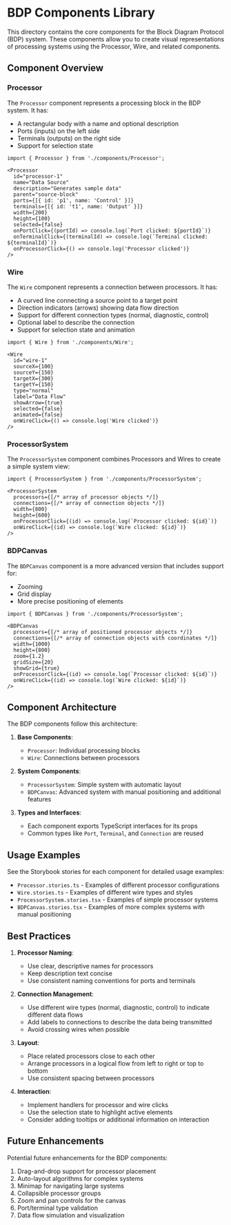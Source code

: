 # BDP Components Library

This directory contains the core components for the Block Diagram Protocol (BDP) system. These components allow you to create visual representations of processing systems using the Processor, Wire, and related components.

## Component Overview

### Processor

The `Processor` component represents a processing block in the BDP system. It has:

- A rectangular body with a name and optional description
- Ports (inputs) on the left side
- Terminals (outputs) on the right side
- Support for selection state

```tsx
import { Processor } from './components/Processor';

<Processor
  id="processor-1"
  name="Data Source"
  description="Generates sample data"
  parent="source-block"
  ports={[{ id: 'p1', name: 'Control' }]}
  terminals={[{ id: 't1', name: 'Output' }]}
  width={200}
  height={100}
  selected={false}
  onPortClick={(portId) => console.log(`Port clicked: ${portId}`)}
  onTerminalClick={(terminalId) => console.log(`Terminal clicked: ${terminalId}`)}
  onProcessorClick={() => console.log('Processor clicked')}
/>
```

### Wire

The `Wire` component represents a connection between processors. It has:

- A curved line connecting a source point to a target point
- Direction indicators (arrows) showing data flow direction
- Support for different connection types (normal, diagnostic, control)
- Optional label to describe the connection
- Support for selection state and animation

```tsx
import { Wire } from './components/Wire';

<Wire
  id="wire-1"
  sourceX={100}
  sourceY={150}
  targetX={300}
  targetY={150}
  type="normal"
  label="Data Flow"
  showArrow={true}
  selected={false}
  animated={false}
  onWireClick={() => console.log('Wire clicked')}
/>
```

### ProcessorSystem

The `ProcessorSystem` component combines Processors and Wires to create a simple system view:

```tsx
import { ProcessorSystem } from './components/ProcessorSystem';

<ProcessorSystem
  processors={[/* array of processor objects */]}
  connections={[/* array of connection objects */]}
  width={800}
  height={600}
  onProcessorClick={(id) => console.log(`Processor clicked: ${id}`)}
  onWireClick={(id) => console.log(`Wire clicked: ${id}`)}
/>
```

### BDPCanvas

The `BDPCanvas` component is a more advanced version that includes support for:

- Zooming
- Grid display
- More precise positioning of elements

```tsx
import { BDPCanvas } from './components/ProcessorSystem';

<BDPCanvas
  processors={[/* array of positioned processor objects */]}
  connections={[/* array of connection objects with coordinates */]}
  width={1000}
  height={800}
  zoom={1.2}
  gridSize={20}
  showGrid={true}
  onProcessorClick={(id) => console.log(`Processor clicked: ${id}`)}
  onWireClick={(id) => console.log(`Wire clicked: ${id}`)}
/>
```

## Component Architecture

The BDP components follow this architecture:

1. **Base Components**:
   - `Processor`: Individual processing blocks
   - `Wire`: Connections between processors

2. **System Components**:
   - `ProcessorSystem`: Simple system with automatic layout
   - `BDPCanvas`: Advanced system with manual positioning and additional features

3. **Types and Interfaces**:
   - Each component exports TypeScript interfaces for its props
   - Common types like `Port`, `Terminal`, and `Connection` are reused

## Usage Examples

See the Storybook stories for each component for detailed usage examples:

- `Processor.stories.ts` - Examples of different processor configurations
- `Wire.stories.ts` - Examples of different wire types and styles
- `ProcessorSystem.stories.tsx` - Examples of simple processor systems
- `BDPCanvas.stories.tsx` - Examples of more complex systems with manual positioning

## Best Practices

1. **Processor Naming**:
   - Use clear, descriptive names for processors
   - Keep description text concise
   - Use consistent naming conventions for ports and terminals

2. **Connection Management**:
   - Use different wire types (normal, diagnostic, control) to indicate different data flows
   - Add labels to connections to describe the data being transmitted
   - Avoid crossing wires when possible

3. **Layout**:
   - Place related processors close to each other
   - Arrange processors in a logical flow from left to right or top to bottom
   - Use consistent spacing between processors

4. **Interaction**:
   - Implement handlers for processor and wire clicks
   - Use the selection state to highlight active elements
   - Consider adding tooltips or additional information on interaction

## Future Enhancements

Potential future enhancements for the BDP components:

1. Drag-and-drop support for processor placement
2. Auto-layout algorithms for complex systems
3. Minimap for navigating large systems
4. Collapsible processor groups
5. Zoom and pan controls for the canvas
6. Port/terminal type validation
7. Data flow simulation and visualization
